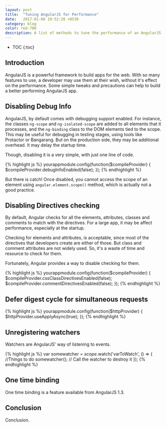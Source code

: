 ```yaml
---
layout: post
title:  "Tuning AngularJS for Performance"
date:   2017-01-08 19:52:20 +0530
category: blog
color: red-700
description: A list of methods to tune the performance of an AngularJS app
---
```


* TOC
{:toc}

## Introduction
AngularJS is a powerful framework to build apps for the web. With so many features to use, a developer may use them at their wish, without it's effect on the performance. Some simple tweaks and precautions can help to build a better performing AngularJS app.

## Disabling Debug Info

AngularJS, by default comes with debugging support enabled. For instance, the classes `ng-scope` and `ng-isolated-scope` are added to all elements that it processes, and the `ng-binding` class to the DOM elements tied to the scope. This may be useful for debugging in testing stages, using tools like Protactor or Bangarang. But on the production side, they may be additional overhead. It may delay the startup time. 

Though, disabling it is a very simple, with just one line of code.

{% highlight js %}
yourappmodule.config(function($compileProvider) {
	$compileProvider.debugInfoEnabled(false);
});
{% endhighlight %}

But there is catch! Once disabled, you cannot access the scope of an element using `angular.element.scope()` method, which is actually not a good practice. 

## Disabling Directives checking

By default, Angular checks for all the elements, attributes, classes and comments to match with the directives. For a large app, it may be affect performance, especially at the startup. 

Checking for elements and attributes, is acceptable, since most of the directives that developers create are either of those. But class and comment attributes are not widely used. So, it's a waste of time and resource to check for them. 

Fortunately, Angular provides a way to disable checking for them.

{% highlight js %}
yourappmodule.config(function($compileProvider) {
	$compileProvider.cssClassDirectivesEnabled(false);
	$compileProvider.commentDirectivesEnabled(false);
});
{% endhighlight %}

## Defer digest cycle for simultaneous requests

{% highlight js %}
yourappmodule.config(function($httpProvider) {
	$httpProvider.useApplyAsync(true);
});
{% endhighlight %}

## Unregistering watchers

Watchers are AngularJS' way of listening to events.

{% highlight js %}
var somewatcher = $scope.$watch('varToWatch', () => {
	//Things to do
	somewatcher(); // Call the watcher to destroy it
});
{% endhighlight %}

## One time binding

One time binding is a feature available from AngularJS 1.3.

## Conclusion

Conclusion.